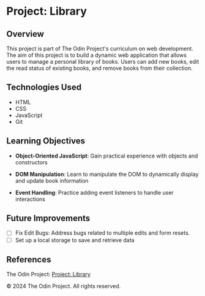 # Project: Library

## Overview

This project is part of The Odin Project's curriculum on web development. The aim of this project is to build a dynamic web application that allows users to manage a personal library of books. Users can add new books, edit the read status of existing books, and remove books from their collection.

## Technologies Used

- HTML
- CSS
- JavaScript
- Git

## Learning Objectives

- **Object-Oriented JavaScript**: Gain practical experience with objects and constructors
- **DOM Manipulation**: Learn to manipulate the DOM to dynamically display and update book information

- **Event Handling**: Practice adding event listeners to handle user interactions

## Future Improvements

- [ ] Fix Edit Bugs: Address bugs related to multiple edits and form resets.
- [ ] Set up a local storage to save and retrieve data

## References

The Odin Project: [Project: Library](https://www.theodinproject.com/lessons/node-path-javascript-library)

© 2024 The Odin Project. All rights
reserved.
